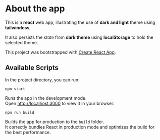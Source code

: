# About the app

This is a **react** web app, illustrating the use of **dark and light** theme using **tailwindcss**,

It also persists the *state* from **dark theme** using **localStorage** to hold the selected theme.

This project was bootstrapped with [Create React App](https://github.com/facebook/create-react-app).

## Available Scripts

In the project directory, you can run:

`npm start`

Runs the app in the development mode.\
Open [http://localhost:3000](http://localhost:3000) to view it in your browser.

 `npm run build`

Builds the app for production to the `build` folder.\
It correctly bundles React in production mode and optimizes the build for the best performance.
